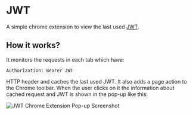 # JWT

A simple chrome extension to view the last used [JWT](https://tools.ietf.org/html/rfc7519).

## How it works?

It monitors the requests in each tab which have:

```
Authorization: Bearer JWT
```

HTTP header and caches the last used JWT. It also adds a page action to the Chrome toolbar. When the user clicks on it the information about cached request and JWT is shown in the pop-up like this:

![JWT Chrome Extension Pop-up Screenshot](JWTScreenshot.png)